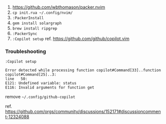 1. https://github.com/wbthomason/packer.nvim
2. `cp init.rua ~/.config/nvim/`
3. `:PackerInstall`
4. `gem install solargraph`
5. `brew install ripgrep`
6. `:PackerSync`
7. `:Copilot setup` ref. https://github.com/github/copilot.vim

### Troubleshooting

`:Copilot setup`

```
Error detected while processing function copilot#Command[33]..function copilot#Command[25]..3:
line   50:
E121: Undefined variable: status
E116: Invalid arguments for function get
```

remove `~/.config/github-copilot`

ref. https://github.com/orgs/community/discussions/152171#discussioncomment-12324088
